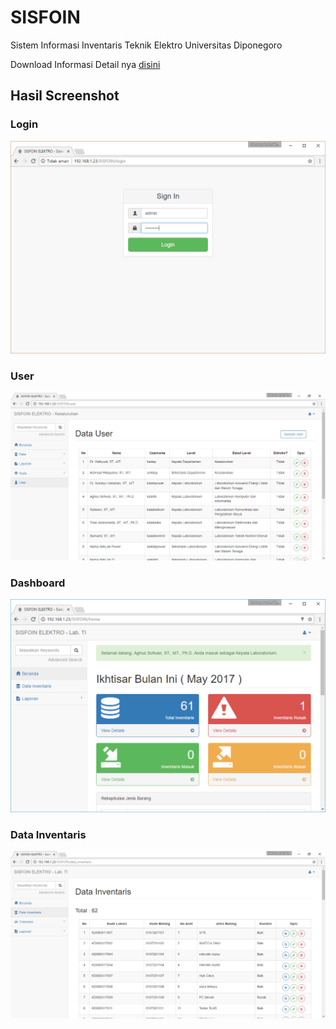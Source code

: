 # SISFOIN
Sistem Informasi Inventaris Teknik Elektro Universitas Diponegoro

Download Informasi Detail nya [disini](https://drive.google.com/file/d/0BzAa35WWDA2-Q3VxYzZzNHFUUlE/view?usp=sharing)

## Hasil Screenshot
### Login
![Figure 0.1](img/1%20login.PNG)

### User
![Figure 0.2](img/2%20db5%20admin.PNG)

### Dashboard
![Figure 0.3](img/2%20db%20kalabti.PNG)

### Data Inventaris
![Figure 0.4](img/3%20di%20labti.png)
